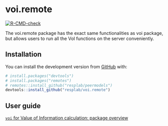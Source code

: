 
<!-- README.md is generated from README.Rmd. Please edit that file -->

# voi.remote

<!-- badges: start -->

[![R-CMD-check](https://github.com/resplab/voi.remote/workflows/R-CMD-check/badge.svg)](https://github.com/resplab/voi.remote/actions)
<!-- badges: end -->

The voi.remote package has the exact same functionalities as voi package, but allows users to run all the VoI functions on the server conveniently.

## Installation

You can install the development version from [GitHub](https://github.com/) with:

``` r
# install.packages("devtools")
# install.packages("remotes")
# remotes::install_github("resplab/peermodels")
devtools::install_github("resplab/voi.remote")
```

## User guide 

[`voi` for Value of Information calculation: package overview](https://resplab.github.io/voi.remote/articles/voi_remote.html)
